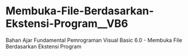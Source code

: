 # Membuka-File-Berdasarkan-Ekstensi-Program__VB6
Bahan Ajar Fundamental Pemrograman Visual Basic 6.0 - Membuka File Berdasarkan Ekstensi Program
